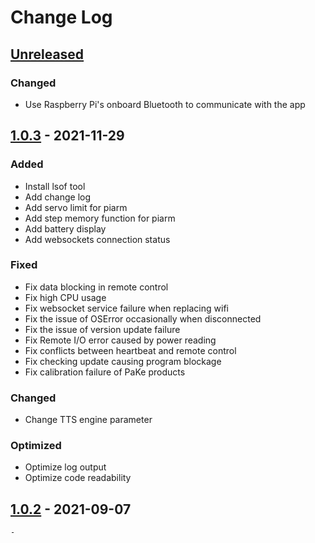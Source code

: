 # Change Log 

## [Unreleased]

### Changed
- Use Raspberry Pi's onboard Bluetooth to communicate 
  with the app 


## [1.0.3] - 2021-11-29

### Added
- Install lsof tool 
- Add change log
- Add servo limit for piarm 
- Add step memory function for piarm
- Add battery display 
- Add websockets connection status 

### Fixed
- Fix data blocking in remote control
- Fix high CPU usage
- Fix websocket service failure when replacing wifi
- Fix the issue of OSError occasionally when disconnected
- Fix the issue of version update failure
- Fix Remote I/O error caused by power reading
- Fix conflicts between heartbeat and remote control 
- Fix checking update causing program blockage
- Fix calibration failure of PaKe products

### Changed
- Change TTS engine parameter

### Optimized
- Optimize log output
- Optimize code readability


## [1.0.2] - 2021-09-07
    - 


[Unreleased]: https://github.com/ezblockcode/ezb-pi
[1.0.3]: https://github.com/ezblockcode/ezb-pi/compare/1.0.2...1.0.3
[1.0.2]: https://github.com/ezblockcode/ezb-pi/compare/1.0.1...1.0.2

